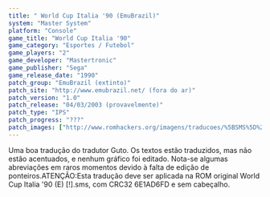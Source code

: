```yaml
---
title: " World Cup Italia '90 (EmuBrazil)"
system: "Master System"
platform: "Console"
game_title: "World Cup Italia '90"
game_category: "Esportes / Futebol"
game_players: "2"
game_developer: "Mastertronic"
game_publisher: "Sega"
game_release_date: "1990"
patch_group: "EmuBrazil (extinto)"
patch_site: "http://www.emubrazil.net/ (fora do ar)"
patch_version: "1.0"
patch_release: "04/03/2003 (provavelmente)"
patch_type: "IPS"
patch_progress: "???"
patch_images: ["http://www.romhackers.org/imagens/traducoes/%5BSMS%5D%20World%20Cup%20Italia%20'90%20-%20EmuBrazil%20-%201.png","http://www.romhackers.org/imagens/traducoes/%5BSMS%5D%20World%20Cup%20Italia%20'90%20-%20EmuBrazil%20-%202.png","http://www.romhackers.org/imagens/traducoes/%5BSMS%5D%20World%20Cup%20Italia%20'90%20-%20EmuBrazil%20-%203.png"]
---
```

Uma boa tradução do tradutor Guto. Os textos estão traduzidos, mas não estão acentuados, e nenhum gráfico foi editado. Nota-se algumas abreviações em raros momentos devido à falta de edição de ponteiros.ATENÇÃO:Esta tradução deve ser aplicada na ROM original World Cup Italia '90 (E) [!].sms, com CRC32 6E1AD6FD e sem cabeçalho.